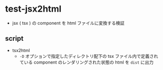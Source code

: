 # test-jsx2html
- jsx ( tsx ) の component を html ファイルに変換する検証

## script
- tsx2html
  - `-D` オプションで指定したディレクトリ配下の tsx ファイル内で定義されている component のレンダリングされた状態の html を `dist` に出力
